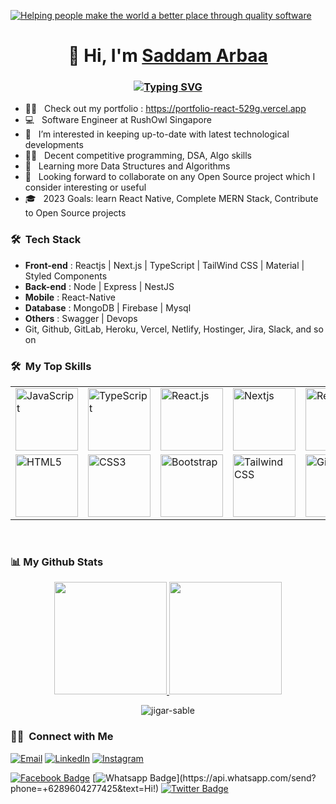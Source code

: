 <p>
<a href="https://www.linkedin.com/in/saddamarbaa/">
  <img
    alt="Helping people make the world a better place through quality software"
    src="/images/banner-01.jpg"
  />
</a>
</P>

<h1 align="center">👋 Hi, I'm <a href="https://www.linkedin.com/in/saddamarbaa/" target="_blank"> Saddam Arbaa </a></h1>
<h3 align="center">
  
[![Typing SVG](https://readme-typing-svg.herokuapp.com?lines=Full-Stack+Web+Developer+;JavaScript+%7C+React+%2B+Redux%7CNext+js;Nodejs+%7C+Express+%7C+MongoDB)](https://git.io/typing-svg)
</h3>

- 👨‍💻 &nbsp; Check out my portfolio : https://portfolio-react-529g.vercel.app
- 💻 &nbsp; Software Engineer at RushOwl Singapore
- 👯 &nbsp; I’m interested in keeping up-to-date with latest technological developments
- ✍🏻 &nbsp; Decent competitive programming, DSA, Algo skills
- 🌱 &nbsp; Learning more Data Structures and Algorithms
- 👯 &nbsp; Looking forward to collaborate on any Open Source project which I consider interesting or useful
- 🎓 &nbsp; 2023 Goals: learn React Native, Complete MERN Stack, Contribute to Open Source projects

<h3> 🛠 &nbsp;Tech Stack</h3>

- <b>Front-end</b> : Reactjs | Next.js | TypeScript | TailWind CSS | Material | Styled Components
- <b>Back-end</b> : Node | Express | NestJS
- <b>Mobile</b> : React-Native
- <b>Database</b> : MongoDB | Firebase | Mysql
- <b>Others</b> : Swagger | Devops
- Git, Github, GitLab, Heroku, Vercel, Netlify, Hostinger, Jira, Slack, and so on

<h3> 🛠 &nbsp;My Top Skills</h3>

<table>
    <tr>
    <td>
    <img src="https://img.icons8.com/nolan/2x/javascript.png" title="JavaScript" width="100" alt="JavaScript">
    </td>
    <td>
    <img src="https://img.icons8.com/color/2x/typescript.png" title="TypeScript" width="100" alt="TypeScript">
    </td>
    <td>
    <img src="https://www.vectorlogo.zone/logos/reactjs/reactjs-icon.svg" title="React" width="100" alt="React.js">
    </td>
    <td>
    <img src="https://upload.wikimedia.org/wikipedia/commons/thumb/8/8e/Nextjs-logo.svg/800px-Nextjs-logo.svg.png" title="Nextjs" width="100" alt="Nextjs">
    </td>
    <td>
    <img src="https://www.theconsolelogs.com/react/redux.svg" title="Redux" width="100" alt="Redux">
    </td>
    <td>
    <img src="https://img.icons8.com/color/2x/nodejs.png" title="Node.js" width="100" alt="node.js">
    </td>
    <td>
    <img src="https://cdn.iconscout.com/icon/free/png-128/mongodb-4-1175139.png" title="MongoDB" width="100" alt="MongoDB">
    </td>
    </tr>
    <tr>
    <td>
    <img src="https://img.icons8.com/color/2x/html-5.png" title="HTML5" width="100" alt="HTML5"></td>
    <td>
    <img src="https://img.icons8.com/color/2x/css3.png" title="CSS3" width="100" alt="CSS3">
    </td>
    <td>
    <img src="https://img.icons8.com/color/2x/bootstrap.png" title="Bootstrap" width="100" alt="Bootstrap">
    </td>
    <td>
    <img src="https://image.pngaaa.com/388/3920388-middle.png" title="Tailwind CSS" width="100" alt="Tailwind CSS">
    </td>
    <td>
    <img src="https://img.icons8.com/nolan/2x/github.png" title="Git" width="100" alt="Git">
    </td>
    <td>
    <img src="https://www.vectorlogo.zone/logos/git-scm/git-scm-icon.svg" title="GitLab" width="100" alt="GitLab">
    </td>
    <td>
    <img src="https://w7.pngwing.com/pngs/1006/374/png-transparent-web-development-node-js-socket-io-javascript-network-socket-modernization-miscellaneous-logo-web-application-thumbnail.png" title="Express" width="100" alt="Express"></td>
    </tr>
</table>

<br/>

<h3> 📊 My Github Stats </h3>
<p align="center">
<a href="https://github.com/saddamarbaa">
  <img height="180em" src="https://github-readme-stats.vercel.app/api?username=saddamarbaa&show_icons=true&theme=algolia&include_all_commits=true&count_private=true"/>
  <img height="180em" src="https://github-readme-stats.vercel.app/api/top-langs/?username=saddamarbaa&layout=compact&langs_count=8&theme=algolia"/>
</a>
</p>

<div align="center">
<p><img align="center" src="https://github-readme-streak-stats.herokuapp.com/?user=saddamarbaa&theme=dark" alt="jigar-sable" /></p>
 </div>


<h3> 🤝🏻 &nbsp;Connect with Me </h3>

<p>
<a href="mailto:saddamarbaas@gmail.com"><img alt="Email" src="https://img.shields.io/badge/Email-saddamarbaas@gmail.com-blue?style=flat-square&logo=gmail"></a>
<a href="https://www.linkedin.com/in/saddamarbaa/"><img alt="LinkedIn" src="https://img.shields.io/badge/LinkedIn-Saddam%20Arbaa%20-blue?style=flat-square&logo=linkedin"></a>
<a href="https://www.instagram.com/saddam.dev/"><img alt="Instagram" src="https://img.shields.io/badge/Instagram-saddam_arbaa__-blue?style=flat-square&logo=instagram"></a>

[![Facebook Badge](https://img.shields.io/badge/-Facebook-3b5998?style=flat-square&labelColor=3b5998&logo=facebook&logoColor=white&link=https://www.facebook.com/weltonpfelix/)](https://www.facebook.com/saddam.arbaa)
[![Whatsapp Badge](https://img.shields.io/badge/-Whatsapp-4CA143?style=flat-square&labelColor=4CA143&logo=whatsapp&logoColor=white&link=https://api.whatsapp.com/send?phone=+6289604277425&text=Hi!)](https://api.whatsapp.com/send?phone=+6289604277425&text=Hi!)
[![Twitter Badge](https://img.shields.io/badge/-Twitter-1da1f2?style=flat-square&labelColor=1da1f2&logo=twitter&logoColor=white&link=https://www.twitter.com/_weltonfelix/)](https://twitter.com/ArbaaSaddam/)

</p>

<!-- ![](./gifs/code.gif) -->
